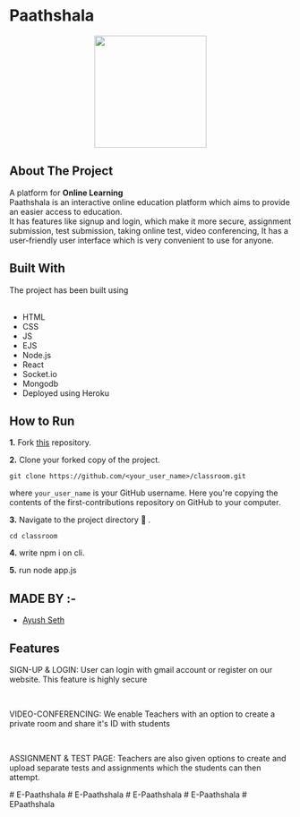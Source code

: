 # Paathshala
<!-- PROJECT LOGO -->
<p align="center">
    <img src="https://github.com/ayushseth07/classroom/blob/main/public/images/logo.png" height="200px"  align="center"/>
</p>


## About The Project

A platform for <strong>Online Learning </strong>
<br/>
Paathshala is an interactive online education platform which aims to provide an easier access to education. <br>
It has features like signup and login, which make it more secure, assignment submission, test submission, taking online test, video conferencing,
It has a user-friendly user interface which is very convenient to use for anyone.

## Built With
The project has been built using<br/><br/>
<ul>
<li>HTML</li>
<li>CSS</li>
<li>JS</li>
<li>EJS</li>
<li>Node.js</li>
<li>React</li>
<li>Socket.io</li>
<li>Mongodb</li>
<li>Deployed using Heroku</li>
</ul>





## How to Run

**1.**  Fork [this](https://github.com/ayushseth07/classroom) repository.   

**2.**  Clone your forked copy of the project.
```
git clone https://github.com/<your_user_name>/classroom.git
```
where `your_user_name` is your GitHub username. Here you're copying the contents of the first-contributions repository on GitHub to your computer.

**3.** Navigate to the project directory :file_folder: .
```
cd classroom
```
**4.** write npm i on cli.

**5.** run node app.js

## MADE BY :-
<ul>
 <li><a href="https://github.com/ayushseth07">Ayush Seth</a></li>
</ul>

## Features
<p>SIGN-UP & LOGIN: User can login with gmail account or register on our website. This feature is highly secure </p>
<br>
<p>VIDEO-CONFERENCING: We enable Teachers with an option to create a private room and share it's ID with students </p>
<br>
<p>ASSIGNMENT & TEST PAGE: Teachers are also given options to create and upload separate tests and assignments which the students can then attempt. </p>
# E-Paathshala
# E-Paathshala
# E-Paathshala
# E-Paathshala
# EPaathshala
